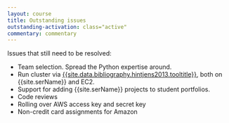 ```yaml
---
layout: course
title: Outstanding issues
outstanding-activation: class="active"
commentary: commentary
---
```

Issues that still need to be resolved:

* Team selection. Spread the Python expertise around.
* Run cluster via [{{site.data.bibliography.hintjens2013.tooltitle}}]({{site.data.bibliography.hintjens2013.url}}), both on {{site.serName}} and EC2.
* Support for adding {{site.serName}} projects to student portfolios.
* Code reviews
* Rolling over AWS access key and secret key
* Non-credit card assignments for Amazon
